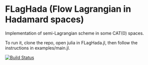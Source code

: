 # FLagHada (Flow Lagrangian in Hadamard spaces)

Implementation of semi-Lagrangian scheme in some CAT(0) spaces. 

To run it, clone the repo, open julia in FLagHada.jl, then follow the instructions in examples/main.jl.

[![Build Status](https://github.com/averil-aussedat/FLagHada.jl/actions/workflows/CI.yml/badge.svg?branch=main)](https://github.com/averil-aussedat/FLagHada.jl/actions/workflows/CI.yml?query=branch%3Amain)
